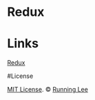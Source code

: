 # Redux











# Links

[Redux](http://cn.redux.js.org)

#License


[MIT License](https://opensource.org/licenses/mit-license.html). ©  [Running Lee](mailto:lihui870920@gmail.com)
